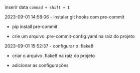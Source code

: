 
inserir data `commad + shift + I`

2023-09-01 14:58:06 - instalar git hooks com pre-commit

  - pip install pre-commit

  - crie um arquivo .pre-commit-config.yaml na raiz do projeto

2023-09-01 15:52:37 - configurar o .flake8

  - criar o arquivo .flake8 na raiz do projeto

  - adicionar as configurações
